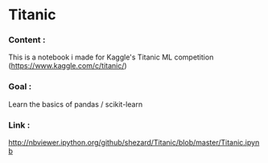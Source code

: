 # Titanic 

### Content :
This is a notebook i made for Kaggle's Titanic ML competition (https://www.kaggle.com/c/titanic/)

### Goal :
Learn the basics of pandas / scikit-learn

### Link :
http://nbviewer.ipython.org/github/shezard/Titanic/blob/master/Titanic.ipynb